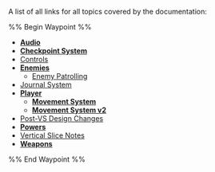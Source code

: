 A list of all links for all topics covered by the documentation:

%% Begin Waypoint %%
- **[Audio](<./Audio/Audio.md>)**
- **[Checkpoint System](<./Checkpoint System/Checkpoint System.md>)**
- [Controls](<./Controls.md>)
- **[Enemies](<./Enemies/Enemies.md>)**
	- [Enemy Patrolling](<./Enemies/Enemy Patrolling.md>)
- [Journal System](<./Journal System.md>)
- **[Player](<./Player/Player.md>)**
	- **[Movement System](<./Player/Movement System/Movement System.md>)**
	- **[Movement System v2](<./Player/Movement System v2/Movement System v2.md>)**
- [Post-VS Design Changes](<./Post-VS Design Changes.md>)
- **[Powers](<./Powers/Powers.md>)**
- [Vertical Slice Notes](<./Vertical Slice Notes.md>)
- **[Weapons](<./Weapons/Weapons.md>)**

%% End Waypoint %%

